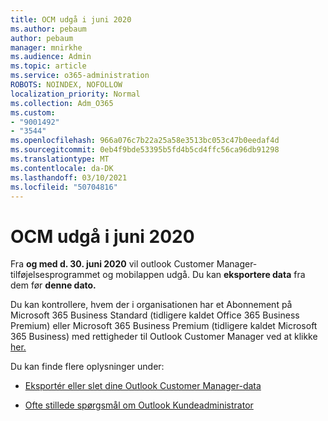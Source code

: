 ```yaml
---
title: OCM udgå i juni 2020
ms.author: pebaum
author: pebaum
manager: mnirkhe
ms.audience: Admin
ms.topic: article
ms.service: o365-administration
ROBOTS: NOINDEX, NOFOLLOW
localization_priority: Normal
ms.collection: Adm_O365
ms.custom:
- "9001492"
- "3544"
ms.openlocfilehash: 966a076c7b22a25a58e3513bc053c47b0eedaf4d
ms.sourcegitcommit: 0eb4f9bde53395b5fd4b5cd4ffc56ca96db91298
ms.translationtype: MT
ms.contentlocale: da-DK
ms.lasthandoff: 03/10/2021
ms.locfileid: "50704816"
---
```

# <a name="ocm-to-be-retired-june-2020"></a>OCM udgå i juni 2020


Fra **og med d. 30. juni 2020** vil outlook Customer Manager-tilføjelsesprogrammet og mobilappen udgå. Du kan **eksportere data** fra dem før **denne dato.**  

Du kan kontrollere, hvem der i organisationen har et Abonnement på Microsoft 365 Business Standard (tidligere kaldet Office 365 Business Premium) eller Microsoft 365 Business Premium (tidligere kaldet Microsoft 365 Business) med rettigheder til Outlook Customer Manager ved at klikke [her.](https://admin.microsoft.com/AdminPortal/Home?ref=/users)

Du kan finde flere oplysninger under:

- [Eksportér eller slet dine Outlook Customer Manager-data](https://support.office.com/article/1a421cb4-e8de-4b44-bfb8-710b92820439)

- [Ofte stillede spørgsmål om Outlook Kundeadministrator](https://techcommunity.microsoft.com/t5/outlook-customer-manager/faq-frequently-asked-questions-about-outlook-customer-manager/m-p/29680)

